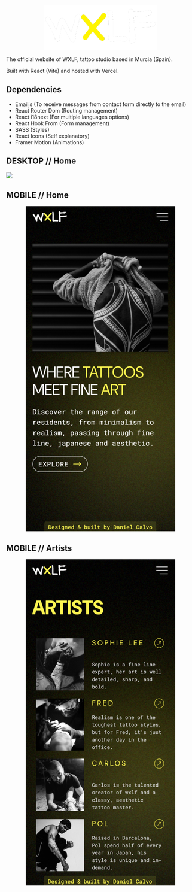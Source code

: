 <p align="center">
<img src="./public/main-logo.png" width="300"  />
</p>

The official website of WXLF, tattoo studio based in Murcia (Spain).

Built with React (Vite) and hosted with Vercel.

## **Dependencies**

- Emailjs (To receive messages from contact form directly to the email)
- React Router Dom (Routing management)
- React i18next (For multiple languages options)
- React Hook From (Form management)
- SASS (Styles)
- React Icons (Self explanatory)
- Framer Motion (Animations)

## **DESKTOP // Home**

![](./public/screenshots/desktop1.png)

## **MOBILE // Home**

<p align="center">
<img src="./public/screenshots/mobile-home.png" width="400"  />
</p>

## **MOBILE // Artists**

<p align="center">
<img src="./public/screenshots/mobile-artists.png" width="400"  />
</p>
